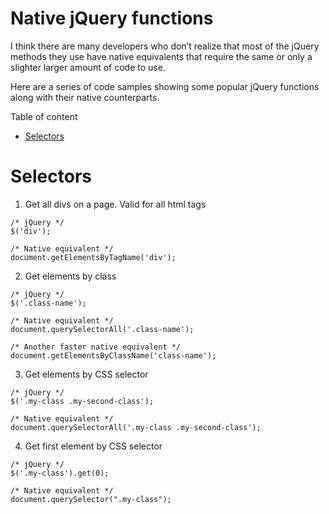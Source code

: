 Native jQuery functions
=======================

I think there are many developers who don’t realize that most of the jQuery methods they use have native equivalents that require the same or only a slighter larger amount of code to use. 

Here are a series of code samples showing some popular jQuery functions along with their native counterparts.

Table of content

* [Selectors](#selectors)

<a name="selectors"></a>
Selectors
=========

1. Get all divs on a page. Valid for all html tags

```
/* jQuery */
$('div');

/* Native equivalent */
document.getElementsByTagName('div');
```

2. Get elements by class

```
/* jQuery */
$('.class-name');

/* Native equivalent */
document.querySelectorAll('.class-name');

/* Another faster native equivalent */
document.getElementsByClassName('class-name');
```

3. Get elements by CSS selector

```
/* jQuery */
$('.my-class .my-second-class');

/* Native equivalent */
document.querySelectorAll('.my-class .my-second-class');
```

4. Get first element by CSS selector

```
/* jQuery */
$('.my-class').get(0);

/* Native equivalent */
document.querySelector(".my-class");
```

